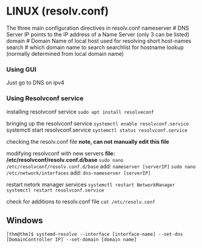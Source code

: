 # LINUX (resolv.conf)
The three main configuration directives in resolv.conf
nameserver # DNS Server IP
	points to the IP address of a Name Server (only 3 can be listed)
domain # Domain Name of local host
	used for resolving short host-names
search # which domain name to search
	searchlist for hostname lookup (normally determined from local domain name)

### Using GUI

Just go to DNS on ipv4


### Using Resolvconf service
installing resolvconf service
`sudo apt install resolveconf`

bringing up the resolvconf service
`systemctl enable resolvconf.service
`systemctl start resolvconf.service
`systemctl status resolvconf.service`

checking the resolv.conf file **note, can not manually edit this file**

modifying resolvconf with new servers 
**file: /etc/resolvconf/resolv.conf.d/base**
`sudo nano /etc/resolvconf/resolv.conf.d/base`
add: `nameserver [serverIP]`
`sudo nano /etc/network/interfaces`
add: `dns-nameserver [serverIP]`

restart netork manager services
`systemctl restart NetworkManager`
`systemctl restart resolvconf.service`

check for additions to resolv.conf file
`cat /etc/resolv.conf`

## Windows

`[thm@thm]$ systemd-resolve --interface [interface-name] --set-dns [DomainController IP] --set-domain [domain name]`


